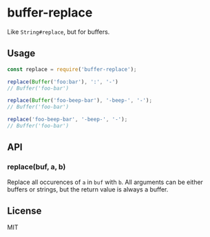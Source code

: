 
# buffer-replace

Like `String#replace`, but for buffers.

## Usage

```js
const replace = require('buffer-replace');

replace(Buffer('foo:bar'), ':', '-')
// Buffer('foo-bar')

replace(Buffer('foo-beep-bar'), '-beep-', '-');
// Buffer('foo-bar')

replace('foo-beep-bar', '-beep-', '-');
// Buffer('foo-bar')
```

## API

### replace(buf, a, b)

Replace all occurences of `a` in `buf` with `b`. All arguments can be either buffers or strings, but the return value is always a buffer.

## License

MIT
